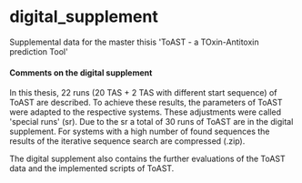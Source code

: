 # digital_supplement
Supplemental data for the master thisis 'ToAST - a TOxin-Antitoxin prediction Tool'

#### Comments on the digital supplement

In this thesis, 22 runs (20 TAS + 2 TAS with different start sequence) of ToAST are described. To achieve these results, the parameters of ToAST were adapted to the respective systems. These adjustments were called 'special runs' (sr). Due to the sr a total of 30 runs of ToAST are in the digital supplement. For systems with a high number of found sequences the results of the iterative sequence search are compressed (.zip). 

The digital supplement also contains the further evaluations of the ToAST data and the implemented scripts of ToAST.
